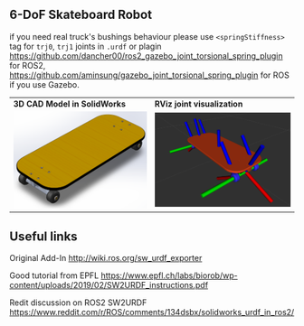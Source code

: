 ## 6-DoF Skateboard Robot

if you need real truck's bushings behaviour please use `<springStiffness>` tag for `trj0`, `trj1` joints in `.urdf` or plagin https://github.com/dancher00/ros2_gazebo_joint_torsional_spring_plugin for ROS2, https://github.com/aminsung/gazebo_joint_torsional_spring_plugin for ROS if you use Gazebo.

<div align="center">
  <table>
    <tr>
      <td><b>3D CAD Model in SolidWorks</b></td>
      <td><b>RViz joint visualization</b></td>
    </tr>
    <tr>
      <td><img src="skateboard.png" width="400" alt="3D CAD Model in SolidWorks"/></td>
      <td><img src="RViz_joints.png" width="400" alt="RViz"/></td>
    </tr>
  </table>
</div>

## Useful links

Original Add-In http://wiki.ros.org/sw_urdf_exporter

Good tutorial from EPFL https://www.epfl.ch/labs/biorob/wp-content/uploads/2019/02/SW2URDF_instructions.pdf

Redit discussion on ROS2 SW2URDF https://www.reddit.com/r/ROS/comments/134dsbx/solidworks_urdf_in_ros2/
